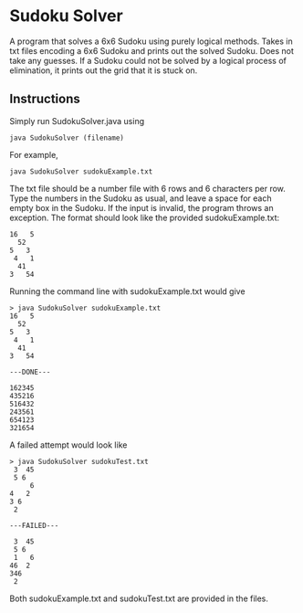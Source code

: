 # Sudoku Solver

A program that solves a 6x6 Sudoku using purely logical methods. 
Takes in txt files encoding a 6x6 Sudoku and prints out the solved Sudoku.
Does not take any guesses.
If a Sudoku could not be solved by a logical process of elimination, it prints out the grid that it is stuck on.

## Instructions

Simply run SudokuSolver.java using

```
java SudokuSolver (filename)
```
For example,

```
java SudokuSolver sudokuExample.txt
```

The txt file should be a number file with 6 rows and 6 characters per row.
Type the numbers in the Sudoku as usual, and leave a space for each empty box in the Sudoku.
If the input is invalid, the program throws an exception. 
The format should look like the provided sudokuExample.txt:

```
16   5
  52  
5   3 
 4   1
  41  
3   54
```
Running the command line with sudokuExample.txt would give

```
> java SudokuSolver sudokuExample.txt
16   5
  52  
5   3 
 4   1
  41  
3   54

---DONE---

162345
435216
516432
243561
654123
321654
```

A failed attempt would look like

```
> java SudokuSolver sudokuTest.txt
 3  45
 5 6  
     6
4   2 
3 6   
 2    

---FAILED---

 3  45
 5 6  
 1   6
46  2 
346   
 2   
 ```
 
 Both sudokuExample.txt and sudokuTest.txt are provided in the files.
